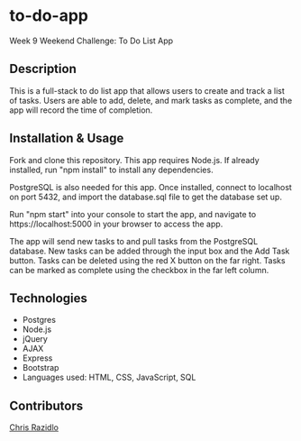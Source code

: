 # to-do-app

Week 9 Weekend Challenge: To Do List App

## Description

This is a full-stack to do list app that allows users to create and track a list of tasks. Users are able to add, delete, and mark tasks as complete, and the app will record the time of completion. 

## Installation & Usage

Fork and clone this repository. This app requires Node.js. If already installed, run "npm install" to install any dependencies.

PostgreSQL is also needed for this app. Once installed, connect to localhost on port 5432, and  import the database.sql file to get the database set up.

Run "npm start" into your console to start the app, and navigate to https://localhost:5000 in your browser to access the app.

The app will send new tasks to and pull tasks from the PostgreSQL database. New tasks can be added through the input box and the Add Task button. Tasks can be deleted using the red X button on the far right. Tasks can be marked as complete using the checkbox in the far left column.

## Technologies

- Postgres
- Node.js
- jQuery
- AJAX
- Express
- Bootstrap
- Languages used: HTML, CSS, JavaScript, SQL

## Contributors

[Chris Razidlo](https://github.com/cdraz)